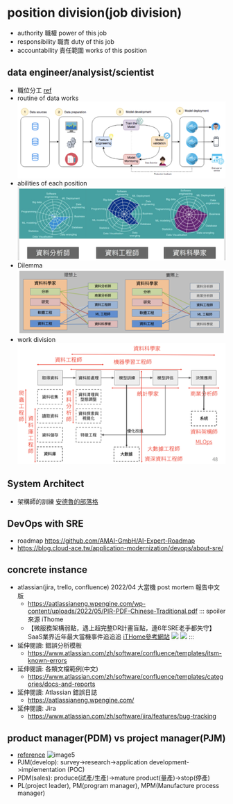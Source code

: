 # position division(job division)
 - authority 職權 power of this job
 - responsibility 職責 duty of this job
 - accountability 責任範圍 works of this position

## data engineer/analysist/scientist
  - 職位分工 [ref](https://blog.v123582.tw/2020/10/31/%E7%9C%9F%E3%83%BB%E8%B3%87%E6%96%99%E5%9C%98%E9%9A%8A%E8%88%87%E5%88%86%E5%B7%A5/?utm_source=Facebook_PicSee&fbclid=IwAR3Un4acXEg-X1x_PtyePP2RLHZquxckRQlrsqpMflRJxsrVknLZ-4DRInA)
   - routine of data works
      ![image1](https://github.com/cyhkelvin/Learning/blob/main/resources/development.png)
   - abilities of each position
      ![image2](https://github.com/cyhkelvin/Learning/blob/main/resources/data_job_positions.jpg)
   - Dilemma
      ![image3](https://github.com/cyhkelvin/Learning/blob/main/resources/data_job_dilemma.png)
   - work division
      ![image4](https://github.com/cyhkelvin/Learning/blob/main/resources/data_word_division.png)

## System Architect
 - 架構師的訓練 [安德魯的部落格](https://columns.chicken-house.net/2021/03/01/practice-01/)

## DevOps with SRE
 - roadmap https://github.com/AMAI-GmbH/AI-Expert-Roadmap
 - https://blog.cloud-ace.tw/application-modernization/devops/about-sre/

## concrete instance
  - atlassian(jira, trello, confluence) 2022/04 大當機 post mortem 報告中文版
      - https://aatlassianeng.wpengine.com/wp-content/uploads/2022/05/PIR-PDF-Chinese-Traditional.pdf
    ::: spoiler 來源 iThome
      - 【微服務架構弱點，遇上超完整DR計畫盲點，連6年SRE老手都失守】SaaS業界近年最大當機事件追追追 [iTHome參考網站](https://www.ithome.com.tw/news/151027)
      ![](https://i.imgur.com/09ig4O7.png)
      ![](https://i.imgur.com/M8a19Q2.png)
    :::
  - 延伸閱讀: 錯誤分析模板
      - https://www.atlassian.com/zh/software/confluence/templates/itsm-known-errors
  - 延伸閱讀: 各類文檔範例(中文)
      - https://www.atlassian.com/zh/software/confluence/templates/categories/docs-and-reports
  - 延伸閱讀: Atlassian 錯誤日誌
      - https://aatlassianeng.wpengine.com/
  - 延伸閱讀: Jira
      - https://www.atlassian.com/zh/software/jira/features/bug-tracking

## product manager(PDM) vs project manager(PJM)
  - [reference](https://vicky667.blogspot.com/2014/04/pm.html)
  ![image5](https://github.com/cyhkelvin/Learning/blob/main/resources/product_life_cycle.png)
  - PJM(develop): survey->research->application development->implementation (POC)
  - PDM(sales): produce(試產/生產)->mature product(量產)->stop(停產)
  - PL(project leader), PM(program manager), MPM(Manufacture process manager)